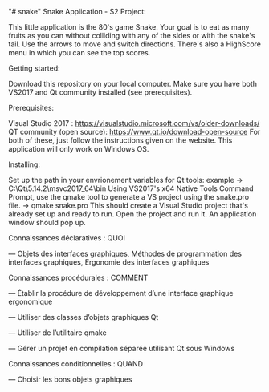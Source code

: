 "# snake" 
Snake Application - S2 Project:

This little application is the 80's game Snake. Your goal is to eat as many fruits as you can without colliding with any of the sides or with the snake's tail. Use the arrows to move and switch directions. There's also a HighScore menu in which you can see the top scores.

Getting started:

Download this repository on your local computer. Make sure you have both VS2017 and Qt community installed (see prerequisites).

Prerequisites:

Visual Studio 2017 : https://visualstudio.microsoft.com/vs/older-downloads/
QT community (open source): https://www.qt.io/download-open-source
For both of these, just follow the instructions given on the website. This application will only work on Windows OS.

Installing:

Set up the path in your envrionement variables for Qt tools: example -> C:\Qt\5.14.2\msvc2017_64\bin
Using VS2017's x64 Native Tools Command Prompt, use the qmake tool to generate a VS project using the snake.pro file.
-> qmake snake.pro
This should create a Visual Studio project that's already set up and ready to run.
Open the project and run it. An application window should pop up.


Connaissances déclaratives : QUOI

— Objets des interfaces graphiques, Méthodes de programmation des interfaces graphiques, Ergonomie des interfaces graphiques

Connaissances procédurales : COMMENT

— Établir la procédure de développement d’une interface graphique ergonomique

— Utiliser des classes d’objets graphiques Qt

— Utiliser de l’utilitaire qmake

— Gérer un projet en compilation séparée utilisant Qt sous Windows

Connaissances conditionnelles : QUAND

— Choisir les bons objets graphiques





